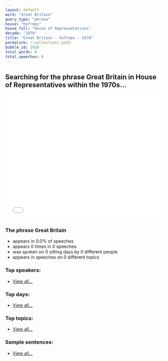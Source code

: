 ```yaml
---
layout: default
word: "Great Britain"
query_type: "phrase"
house: "hofreps"
house_full: "House of Representatives"
decade: "1970"
title: "Great Britain - hofreps - 1970"
permalink: /:collection/:path
bubble_id: 1920
total_words: 0
total_speeches: 0
---
```



## Searching for the phrase **Great Britain** in House of Representatives within the 1970s...

<iframe width="100%" height="400" frameborder="0" scrolling="no" src="//plot.ly/~wragge/1920.embed"></iframe>

### The phrase **Great Britain**

* appears in 0.0% of speeches
* appears 0 times in 0 speeches
* was spoken on 0 sitting days by 0 different people
* appears in speeches on 0 different topics

### Top speakers:

* [View all...](speakers/)


### Top days:

* [View all...](days/)


### Top topics:

* [View all...](topics/)


### Sample sentences:

* [View all...](contexts/)
